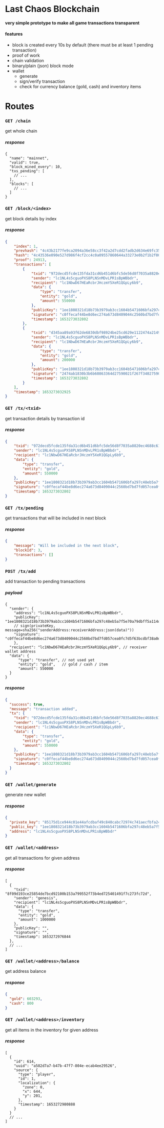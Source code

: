 # Last Chaos Blockchain
#### very simple prototype to make all game transactions transparent
#### features
- block is created every 10s by default (there must be at least 1 pending transaction)
- proof of work
- chain validation
- binary/plain (json) block mode
- wallet
  - generate
  - sign/verify transaction
  - check for currency balance (gold, cash) and inventory items

# Routes
### `GET /chain`
get whole chain

##### response
```jsonc
{
  "name": "mainnet",
  "valid": true,
  "block_mined_every": 10,
  "txs_pending": [
    // ...   
  ],
  "blocks": [
    // ...
  ]
}
```

### `GET /block/<index>`
get block details by index

##### response
```json
{
    "index": 1,
    "prevhash": "4c43b2177fe9ca2094a36e58cc3f42a2d7cdd2fadb2d634e69fc35f5c92b6cc0",
    "hash": "4c43536e090e527d986f4cf2cc4c0a09557860644a33273e0b2f1b2f00e59813",
    "proof": 24913,
    "transactions": [
        {
            "txid": "972decd5fcde135fda31cd6b451d6bfc5de56d8f7035a8820ec4688c6111797a",
            "sender": "lc1NL4s5cguoPXS8PLNSnMDvLPR1sBpWBbdr",
            "recipient": "lc1NbwD67HEaRcbrJHczmY5XeR1QGpLy6b9",
            "data": {
                "type": "transfer",
                "entity": "gold",
                "amount": 550000
            },
            "publicKey": "1ee1808321d18b73b3979ab3cc1604b5471606bfa297c48eb5a7f5e70a79dbff5a114dbaccf7616fb4b1aa724ac5ba1613b249af0a31e8240e1736b14cc5628d",
            "signature": "c0ffecaf44be8d6ec274a673d8409044c2560bd7bd7fd057cea0fc7d5f63bcdbf38a0d682760c170a5e7d13674e966b3c0e8bc6cd07f01aba1f340592494a5e8",
            "timestamp": 1653273032802
        },
        {
            "txid": "d345aa89a93f62de6830dbf98924be25cd629e1122474a21497054565e24fa54",
            "sender": "lc1NL4s5cguoPXS8PLNSnMDvLPR1sBpWBbdr",
            "recipient": "lc1NbwD67HEaRcbrJHczmY5XeR1QGpLy6b9",
            "data": {
                "type": "transfer",
                "entity": "gold",
                "amount": 200000
            },
            "publicKey": "1ee1808321d18b73b3979ab3cc1604b5471606bfa297c48eb5a7f5e70a79dbff5a114dbaccf7616fb4b1aa724ac5ba1613b249af0a31e8240e1736b14cc5628d",
            "signature": "2474ab1830b3b6b60863364d27590021f267f340275900bcbc040fb6d2d6d5ac3013d718018287c2ec94199fd6af6931dc0772cd146f4482d86a39b1eb975baa",
            "timestamp": 1653273032802
        }
    ],
    "timestamp": 1653273032925
}
```

### `GET /tx/<txid>`
get transaction details by transaction id

##### response
```json
{
    "txid": "972decd5fcde135fda31cd6b451d6bfc5de56d8f7035a8820ec4688c6111797a",
    "sender": "lc1NL4s5cguoPXS8PLNSnMDvLPR1sBpWBbdr",
    "recipient": "lc1NbwD67HEaRcbrJHczmY5XeR1QGpLy6b9",
    "data": {
        "type": "transfer",
        "entity": "gold",
        "amount": 550000
    },
    "publicKey": "1ee1808321d18b73b3979ab3cc1604b5471606bfa297c48eb5a7f5e70a79dbff5a114dbaccf7616fb4b1aa724ac5ba1613b249af0a31e8240e1736b14cc5628d",
    "signature": "c0ffecaf44be8d6ec274a673d8409044c2560bd7bd7fd057cea0fc7d5f63bcdbf38a0d682760c170a5e7d13674e966b3c0e8bc6cd07f01aba1f340592494a5e8",
    "timestamp": 1653273032802
}
```

### `GET /tx/pending`
get transactions that will be included in next block

##### response
```json
{
	"message": "Will be included in the next block",
	"blockId": 3,
	"transactions": []
}
```

### `POST /tx/add`
add transaction to pending transactions

##### payload
```jsonc
{
  "sender": {
    "address": "lc1NL4s5cguoPXS8PLNSnMDvLPR1sBpWBbdr",
    "publicKey": "1ee1808321d18b73b3979ab3cc1604b5471606bfa297c48eb5a7f5e70a79dbff5a114dbaccf7616fb4b1aa724ac5ba1613b249af0a31e8240e1736b14cc5628d", 
    // sign(privateKey, message=sha256("senderAddress:receiverAddress:json(data)"))
    "signature": "c0ffecaf44be8d6ec274a673d8409044c2560bd7bd7fd057cea0fc7d5f63bcdbf38a0d682760c170a5e7d13674e966b3c0e8bc6cd07f01aba1f340592494a5e8"
	},
  "recipient": "lc1NbwD67HEaRcbrJHczmY5XeR1QGpLy6b9", // receiver wallet address
  "data": {
      "type": "transfer", // not used yet
      "entity": "gold",   // gold / cash / item
      "amount": 550000
  }
}
```

##### response 
```json
{
  "success": true,
  "message": "transaction added",
  "tx": {
    "txid": "972decd5fcde135fda31cd6b451d6bfc5de56d8f7035a8820ec4688c6111797a",
    "sender": "lc1NL4s5cguoPXS8PLNSnMDvLPR1sBpWBbdr",
    "recipient": "lc1NbwD67HEaRcbrJHczmY5XeR1QGpLy6b9",
    "data": {
        "type": "transfer",
        "entity": "gold",
        "amount": 550000
    },
    "publicKey": "1ee1808321d18b73b3979ab3cc1604b5471606bfa297c48eb5a7f5e70a79dbff5a114dbaccf7616fb4b1aa724ac5ba1613b249af0a31e8240e1736b14cc5628d",
    "signature": "c0ffecaf44be8d6ec274a673d8409044c2560bd7bd7fd057cea0fc7d5f63bcdbf38a0d682760c170a5e7d13674e966b3c0e8bc6cd07f01aba1f340592494a5e8",
    "timestamp": 1653273032802
  }
}
```

### `GET /wallet/generate`
generate new wallet

##### response
```json
{
  "private_key": "85175d1ce944c01e44afcdbaf49c840cabc72974c741aecfbfa249a41f67b185",
  "public_key": "1ee1808321d18b73b3979ab3cc1604b5471606bfa297c48eb5a7f5e70a79dbff5a114dbaccf7616fb4b1aa724ac5ba1613b249af0a31e8240e1736b14cc5628d",
  "address": "lc1NL4s5cguoPXS8PLNSnMDvLPR1sBpWBbdr"
}
```

### `GET /wallet/<address>`
get all transactions for given address

##### response
```jsonc
[
  {
    "txid": "8f09d193ce25854de7bcd92100b153a799552f73b4ed725401491f7c273fc72d",
    "sender": "genesis",
    "recipient": "lc1NL4s5cguoPXS8PLNSnMDvLPR1sBpWBbdr",
    "data": {
      "type": "transfer",
      "entity": "gold",
      "amount": 1000000
    },
    "publicKey": "",
    "signature": "",
    "timestamp": 1653272976844
  },
  // ...
]
```

### `GET /wallet/<address>/balance`
get address balance

##### response
```json
{
  "gold": 603293,
  "cash": 800
}
```

### `GET /wallet/<address>/inventory`
get all items in the inventory for given address

##### response
```jsonc
[
  {
    "id": 614,
    "uuid": "a582d7a7-b47b-47f7-804e-ecab4ee29526",
    "source": {
      "type": "player",
      "id": 1,
      "localization": {
        "zone": 0,
        "x": 644,
        "y": 201,
      },
      "timestamp": 1653272980888
    }
  }
  // ...
]
```